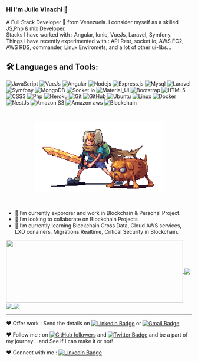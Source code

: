 ### Hi I'm Julio Vinachi 👋
<p>
A Full Stack Developer 🚀 from Venezuela. I consider myself as a skilled JS,Php & mix Developer.
<br/>
Stacks I have worked with : Angular, Ionic, VueJs, Laravel, Symfony.
<br/>  
Things I have recently experimented with : API Rest, socket.io, AWS EC2, AWS RDS, commander, Linux Enviromets, and a lot of other ui-libs...
<br/>
</p>

## 🛠️ Languages and Tools:

![JavaScript](https://img.shields.io/badge/-JavaScript-black?style=flat-square&logo=javascript)
![VueJs](https://img.shields.io/badge/-VueJs-black?style=flat-square&logo=vue.js)
![Angular](https://img.shields.io/badge/-Angular-black?style=flat-square&logo=angular)
![Nodejs](https://img.shields.io/badge/-Nodejs-black?style=flat-square&logo=Node.js)
![Express.js](https://img.shields.io/badge/-Express-black?style=flat-square&logo=expressjs)
![Mysql](https://img.shields.io/badge/-MySQL-black?style=flat-square&logo=mysql)
![Laravel](https://img.shields.io/badge/-Laravel-black?style=flat-square&logo=laravel)
![Symfony](https://img.shields.io/badge/-Symfony-black?style=flat-square&logo=symfony)
![MongoDB](https://img.shields.io/badge/-MongoDB-black?style=flat-square&logo=mongodb)
![Socket.io](https://img.shields.io/badge/-Socket-black?style=flat-square&logo=socket.io)
![Material_UI](https://img.shields.io/badge/-Material_UI-black?style=flat-square&logo=material-ui)
![Bootstrap](https://img.shields.io/badge/-Bootstrap-black?style=flat-square&logo=bootstrap)
![HTML5](https://img.shields.io/badge/-HTML5-black?style=flat-square&logo=html5&logoColor=white)
![CSS3](https://img.shields.io/badge/-CSS3-black?style=flat-square&logo=css3)
![Php](https://img.shields.io/badge/-PHP-black?style=flat-square&logo=php)
![Heroku](https://img.shields.io/badge/-Heroku-black?style=flat-square&logo=heroku)
![Git](https://img.shields.io/badge/-Git-black?style=flat-square&logo=git)
![GitHub](https://img.shields.io/badge/-GitHub-black?style=flat-square&logo=github)
![Ubuntu](https://img.shields.io/badge/-Ubuntu-black?style=flat-square&logo=ubuntu)
![Linux](https://img.shields.io/badge/-Linux-black?style=flat-square&logo=linux)
![Docker](https://img.shields.io/badge/-Docker-black?style=flat-square&logo=docker)
![NestJs](https://img.shields.io/badge/-Nestjs-black?style=flat-square&logo=nestjs)
![Amazon S3](https://img.shields.io/badge/-Amazon_S3-black?style=flat-square&logo=s3)
![Amazon aws](https://img.shields.io/badge/-Amazon_AWS-black?style=flat-square&logo=aws)
![Blockchain](https://img.shields.io/badge/-Blockchain-black?style=flat-square&logo=blockchain)

<br>
  <p align="center">
  <img src="https://github.com/julio899/julio899/blob/main/preview.gif" width="350" aling="center"/>
  </p>
<br>

- 🔭 I’m currently expororer and work in Blockchain & Personal Project. 
- 👯 I’m looking to collaborate on Blockchain Projects
- 🌱 I’m currently learning Blockchain Cross Data, Cloud AWS services, LXD conainers, Migrations Realtime, Critical Security in Blockchain.

<a href="https://github.com/julio899">
  <img align="center" src="https://github-readme-stats.vercel.app/api?username=julio899&hide=contribs&count_private=true&show_icons=true&include_all_commits=true" height="170px"  width="480px"/>
  <img align="center" src="https://github-readme-stats.vercel.app/api/top-langs/?username=julio899&layout=compact" height="170px"/>
</a>
<a href="https://github.com/julio899">
  <img align="center" src="https://github-readme-stats.vercel.app/api/pin/?username=julio899&repo=smart-contracts-subscription"/>
  <img align="center" src="https://github-readme-stats.vercel.app/api/pin/?username=julio899&repo=j899"/>
</a>

---


❤️ Offer work : Send the details on [![Linkedin Badge](https://img.shields.io/badge/-Julio_Vinachi-blue?style=flat-square&logo=Linkedin&logoColor=white&link=https://www.linkedin.com/in/aman-atg/)](https://www.linkedin.com/in/julio899/)
or [![Gmail Badge](https://img.shields.io/badge/-julio899@gmail.com-c14438?style=flat-square&logo=Gmail&logoColor=white&link=mailto:jluio899@gmail.com)](mailto:julio899@gmail.com)

❤️ Follow me : on [![GitHub followers](https://img.shields.io/github/followers/aman-atg?label=Follow&style=social)](https://github.com/julio899/?tab=follow) and [![Twitter Badge](https://img.shields.io/badge/-@julio899-1ca0f1?style=flat-square&labelColor=1ca0f1&logo=twitter&logoColor=white&link=https://twitter.com/julio899)](https://twitter.com/julio899)
and be a part of my journey... and See if I can make it or not!

❤️ Connect with me : [![Linkedin Badge](https://img.shields.io/badge/-Julio_Vinachi-blue?style=flat-square&logo=Linkedin&logoColor=white&link=https://www.linkedin.com/in/julio899/)](https://www.linkedin.com/in/julio899/)

<!--
**julio899/julio899** is a ✨ _special_ ✨ repository because its `README.md` (this file) appears on your GitHub profile.

Here are some ideas to get you started:

- 🔭 I’m currently working on ...
- 🌱 I’m currently learning ...
- 👯 I’m looking to collaborate on ...
- 🤔 I’m looking for help with ...
- 💬 Ask me about ...
- 📫 How to reach me: ...
- 😄 Pronouns: ...
- ⚡ Fun fact: ...


[![GitHub stats](https://github-readme-stats.vercel.app/api?username=julio899&hide=contribs&count_private=true&show_icons=true&include_all_commits=true)](https://github.com/anuraghazra/github-readme-stats) 

[![Most used languages](https://github-readme-stats.vercel.app/api/top-langs/?username=julio899&layout=compact)](https://github.com/anuraghazra/github-readme-stats)

https://github-readme-stats.vercel.app/api/pin/?username=julio899&repo=smart-contracts-subscription
-->
